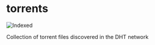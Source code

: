 torrents 
========
![Indexed](https://img.shields.io/badge/indexed-188107-blue)

Collection of torrent files discovered in the DHT network
